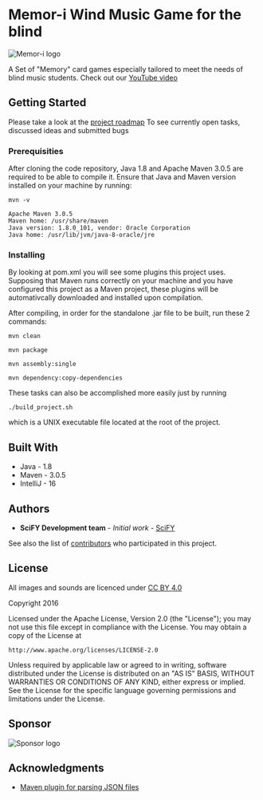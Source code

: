 
# Memor-i Wind Music Game for the blind

![Memor-i logo](https://raw.githubusercontent.com/scify/Wind-Music-Game-for-the-blind/master/src/main/resources/img/windmusicgame_large.png)

A Set of "Memory" card games especially tailored to meet the needs of blind music students.
Check out our [YouTube video](https://www.youtube.com/watch?v=M2DqT5e975w)


## Getting Started

Please take a look at the [project roadmap](http://jira.scify.org/secure/RapidBoard.jspa?rapidView=121&projectKey=WMG&view=detail&selectedIssue=WMG-3")
To see currently open tasks, discussed ideas and submitted bugs

### Prerequisities

After cloning the code repository, Java 1.8 and Apache Maven 3.0.5 are required to be able to compile it.
Ensure that Java and Maven version installed on your machine by running:
```
mvn -v

Apache Maven 3.0.5
Maven home: /usr/share/maven
Java version: 1.8.0_101, vendor: Oracle Corporation
Java home: /usr/lib/jvm/java-8-oracle/jre

```

### Installing

By looking at pom.xml you will see some plugins this project uses. 
Supposing that Maven runs correctly on your machine and you have configured this project as a Maven project, 
these plugins will be automativcally downloaded and installed upon compilation.

After compiling, in order for the standalone .jar file to be built, run these 2 commands:

```
mvn clean

mvn package

mvn assembly:single 

mvn dependency:copy-dependencies
```

These tasks can also be accomplished more easily just by running 
```
./build_project.sh
```

which is a UNIX executable file located at the root of the project.

## Built With

* Java - 1.8
* Maven - 3.0.5
* IntelliJ - 16

## Authors

* **SciFY Development team** - *Initial work* - [SciFY](https://github.com/scify)

See also the list of [contributors](https://github.com/scify/Memor-i/graphs/contributors) who participated in this project.

## License

All images and sounds are licenced under [CC BY 4.0](https://creativecommons.org/licenses/by/4.0/)

Copyright 2016

Licensed under the Apache License, Version 2.0 (the "License");
you may not use this file except in compliance with the License.
You may obtain a copy of the License at

    http://www.apache.org/licenses/LICENSE-2.0

Unless required by applicable law or agreed to in writing, software
distributed under the License is distributed on an "AS IS" BASIS,
WITHOUT WARRANTIES OR CONDITIONS OF ANY KIND, either express or implied.
See the License for the specific language governing permissions and
limitations under the License.

## Sponsor

![Sponsor logo](https://raw.githubusercontent.com/scify/Wind-Music-Game-for-the-blind/master/src/main/resources/img/WIND_logo_blue.png)

## Acknowledgments

* [Maven plugin for parsing JSON files](https://mvnrepository.com/artifact/org.json/json)
